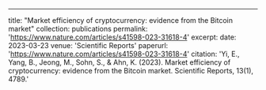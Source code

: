 ---
title: "Market efficiency of cryptocurrency: evidence from the Bitcoin market"
collection: publications
permalink: 'https://www.nature.com/articles/s41598-023-31618-4'
excerpt: 
date: 2023-03-23
venue: 'Scientific Reports'
paperurl: 'https://www.nature.com/articles/s41598-023-31618-4'
citation: 'Yi, E., Yang, B., Jeong, M., Sohn, S., & Ahn, K. (2023). Market efficiency of cryptocurrency: evidence from the Bitcoin market. Scientific Reports, 13(1), 4789.'
